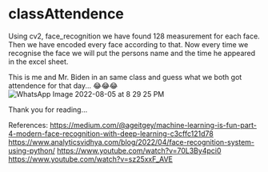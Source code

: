 # classAttendence
Using cv2, face_recognition we have found 128 measurement for each face. Then we have encoded every face according to that. 
Now every time we recognise the face we will put the persons name and the time he appeared in the excel sheet.   


This is me and Mr. Biden in an same class and guess what we both got attendence for that day... 😂😂😂
![WhatsApp Image 2022-08-05 at 8 29 25 PM](https://user-images.githubusercontent.com/77228263/185731892-a16f0f68-93c3-4240-a647-0122ca64cd3e.jpeg)

Thank you for reading...

References:
https://medium.com/@ageitgey/machine-learning-is-fun-part-4-modern-face-recognition-with-deep-learning-c3cffc121d78
https://www.analyticsvidhya.com/blog/2022/04/face-recognition-system-using-python/
https://www.youtube.com/watch?v=70L3By4pci0
https://www.youtube.com/watch?v=sz25xxF_AVE

